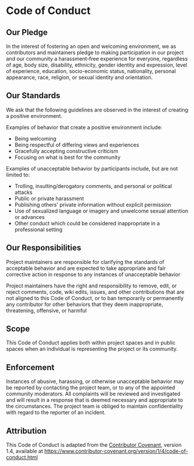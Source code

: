 # Code of Conduct

## Our Pledge
In the interest of fostering an open and welcoming environment, we as
contributors and maintainers pledge to making participation in our project and
our community a harassment-free experience for everyone, regardless of age, body size,
disability, ethnicity, gender identity and expression, level of experience, education,
socio-economic status, nationality, personal appearance, race, religion, or sexual identity and orientation.

## Our Standards
We ask that the following guidelines are observed in the interest of creating a positive environment.

Examples of behavior that create a positive environment include:

* Being welcoming
* Being respectful of differing views and experiences
* Gracefully accepting constructive criticism
* Focusing on what is best for the community

Examples of unacceptable behavior by participants include, but are not limited to:

* Trolling, insulting/derogatory comments, and personal or political attacks
* Public or private harassment
* Publishing others' private information without explicit permission
* Use of sexualized language or imagery and unwelcome sexual attention or advances
* Other conduct which could be considered inappropriate in a professional setting

## Our Responsibilities
Project maintainers are responsible for clarifying the standards of acceptable behavior
and are expected to take appropriate and fair corrective action in response to any instances of unacceptable behavior

Project maintainers have the right and responsibility to remove, edit, or reject comments, code, wiki edits, issues,
and other contributions that are not aligned to this Code of Conduct, or to ban temporarily or permanently any
contributor for other behaviors that they deem inappropriate, threatening, offensive, or harmful

## Scope
This Code of Conduct applies both within project spaces and in public spaces
when an individual is representing the project or its community.

## Enforcement
Instances of abusive, harassing, or otherwise unacceptable behavior may be reported by contacting the project team,
or to any of the appointed community moderators. All complaints will be reviewed and investigated and will result in
a response that is deemed necessary and appropriate to the circumstances. The project team is obliged to maintain
confidentiality with regard to the reporter of an incident.

## Attribution
This Code of Conduct is adapted from the [Contributor Covenant][covenant], version 1.4,
available at https://www.contributor-covenant.org/version/1/4/code-of-conduct.html

[covenant]: https://www.contributor-covenant.org
